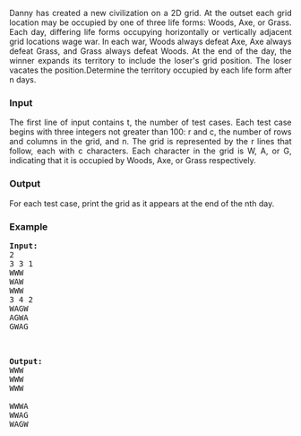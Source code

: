 <p style="text-align: justify;">Danny has created a new civilization on a 2D grid. At the outset each grid location may be occupied by one of three life forms: Woods, Axe, or Grass. Each day, differing life forms occupying horizontally or vertically adjacent grid locations wage war. In each war, Woods always defeat Axe, Axe always defeat Grass, and Grass always defeat Woods. At the end of the day, the winner expands its territory to include the loser's grid position. The loser vacates the position.Determine the territory occupied by each life form after n days.</p>
<h3 style="text-align: justify;">Input</h3>
<p style="text-align: justify;">The first line of input contains t, the number of test cases. Each test case begins with three integers not greater than 100: r and c, the number of rows and columns in the grid, and n. The grid is represented by the r lines that follow, each with c characters. Each character in the grid is W, A, or G, indicating that it is occupied by Woods, Axe, or Grass respectively.</p>
<h3>Output</h3>
<p>For each test case, print the grid as it appears at the end of the nth day.</p>
<h3>Example</h3>
<pre><strong>Input:</strong><br>2 <br>3 3 1 <br>WWW <br>WAW <br>WWW <br>3 4 2 <br>WAGW <br>AGWA <br>GWAG</pre>
<pre><br><br><strong>Output:</strong>
WWW <br>WWW <br>WWW <br>&nbsp;<br>WWWA <br>WWAG <br>WAGW</pre>